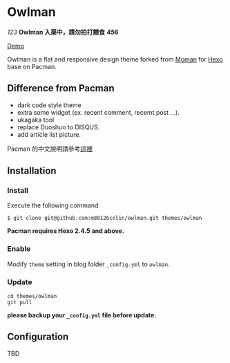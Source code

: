 # Owlman

*123*
**Owlman 入渠中，請勿拍打餵食**
***456***

[Demo](http://m80126colin.github.io/blog)

Owlman is a flat and responsive design theme forked from [Moman](https://github.com/morris821028/moman) for [Hexo](http://zespia.tw/hexo/) base on Pacman.

## Difference from Pacman ##

* dark code style theme
* extra some widget (ex. recent comment, recemt post ...).
* ukagaka tool
* replace Duoshuo to DISQUS.
* add article list picture.

Pacman 的中文說明請參考[這裡](http://A-limon.github.io/pacman/hello/introducing-pacman-theme/)

## Installation ##

### Install ###

Execute the following command

```
$ git clone git@github.com:m80126colin/owlman.git themes/owlman
```

**Pacman requires Hexo 2.4.5 and above.** 

### Enable ###

Modify `theme` setting in blog folder `_config.yml` to `owlman`.

### Update ###

```
cd themes/owlman
git pull
```

**please backup your `_config.yml` file before update.** 

## Configuration ##

TBD